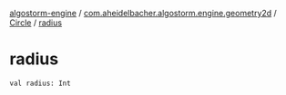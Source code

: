 [algostorm-engine](../../index.md) / [com.aheidelbacher.algostorm.engine.geometry2d](../index.md) / [Circle](index.md) / [radius](.)

# radius

`val radius: Int`